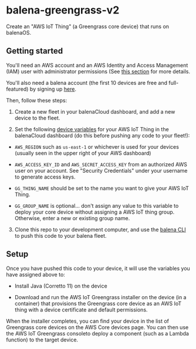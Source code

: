 # balena-greengrass-v2
Create an "AWS IoT Thing" (a Greengrass core device) that runs on balenaOS. 

## Getting started

You'll need an AWS account and an AWS Identity and Access Management (IAM) user with administrator permissions (See [this section](https://docs.aws.amazon.com/greengrass/v2/developerguide/getting-started-prerequisites.html) for more details. 

You'll also need a balena account (the first 10 devices are free and full-featured) by signing up [here](https://dashboard.balena-cloud.com/signup).

Then, follow these steps:

1. Create a new fleet in your balenaCloud dashboard, and add a new device to the fleet.

2. Set the following [device variables](https://docs.balena.io/learn/manage/variables/) for your AWS IoT Thing in the balenaCloud dashboard (do this before pushing any code to your fleet!):

- `AWS_REGION` such as `us-east-1` or whichever is used for your devices (usually seen in the upper right of your AWS dashboard)

- `AWS_ACCESS_KEY_ID` and `AWS_SECRET_ACCESS_KEY` from an authorized AWS user on your account. See "Security Credentials" under your username to generate access keys.

- `GG_THING_NAME` should be set to the name you want to give your AWS IoT Thing.

- `GG_GROUP_NAME` is optional... don't assign any value to this variable to deploy your core device without assigning a AWS IoT thing group. Otherwise, enter a new or existing group name.

3. Clone this repo to your development computer, and use the [balena CLI](https://docs.balena.io/reference/balena-cli/) to push this code to your balena fleet.

## Setup

Once you have pushed this code to your device, it will use the variables you have assigned above to:

- Install Java (Corretto 11) on the device

- Download and run the AWS IoT Greengrass installer on the device (in a container) that provisions the Greengrass core device as an AWS IoT thing with a device certificate and default permissions.

When the installer completes, you can find your device in the list of Greengrass core devices on the AWS Core devices page. You can then use the AWS IoT Greengrass consoleto deploy a component (such as a Lambda function) to the target device.

